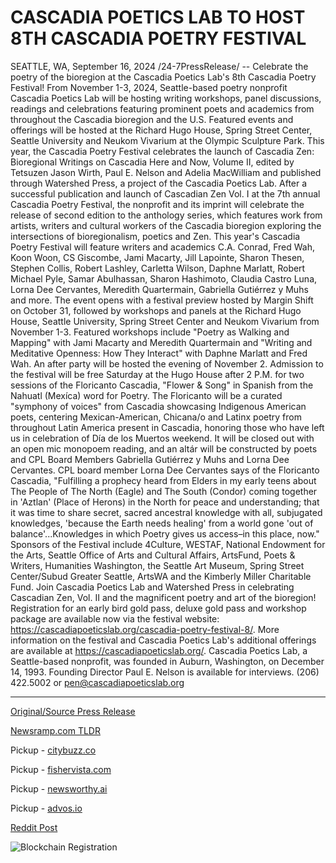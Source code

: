 # CASCADIA POETICS LAB TO HOST 8TH CASCADIA POETRY FESTIVAL

SEATTLE, WA, September 16, 2024 /24-7PressRelease/ -- Celebrate the poetry of the bioregion at the Cascadia Poetics Lab's 8th Cascadia Poetry Festival! From November 1-3, 2024, Seattle-based poetry nonprofit Cascadia Poetics Lab will be hosting writing workshops, panel discussions, readings and celebrations featuring prominent poets and academics from throughout the Cascadia bioregion and the U.S. Featured events and offerings will be hosted at the Richard Hugo House, Spring Street Center, Seattle University and Neukom Vivarium at the Olympic Sculpture Park.  This year, the Cascadia Poetry Festival celebrates the launch of Cascadia Zen: Bioregional Writings on Cascadia Here and Now, Volume II, edited by Tetsuzen Jason Wirth, Paul E. Nelson and Adelia MacWilliam and published through Watershed Press, a project of the Cascadia Poetics Lab. After a successful publication and launch of Cascadian Zen Vol. I at the 7th annual Cascadia Poetry Festival, the nonprofit and its imprint will celebrate the release of second edition to the anthology series, which features work from artists, writers and cultural workers of the Cascadia bioregion exploring the intersections of bioregionalism, poetics and Zen. This year's Cascadia Poetry Festival will feature writers and academics C.A. Conrad, Fred Wah, Koon Woon, CS Giscombe, Jami Macarty, Jill Lapointe, Sharon Thesen, Stephen Collis, Robert Lashley, Carletta Wilson, Daphne Marlatt, Robert Michael Pyle, Samar Abulhassan, Sharon Hashimoto, Claudia Castro Luna, Lorna Dee Cervantes, Meredith Quartermain, Gabriella Gutiérrez y Muhs and more. The event opens with a festival preview hosted by Margin Shift on October 31, followed by workshops and panels at the Richard Hugo House, Seattle University, Spring Street Center and Neukom Vivarium from November 1-3. Featured workshops include "Poetry as Walking and Mapping" with Jami Macarty and Meredith Quartermain and "Writing and Meditative Openness: How They Interact" with Daphne Marlatt and Fred Wah. An after party will be hosted the evening of November 2.  Admission to the festival will be free Saturday at the Hugo House after 2 P.M. for two sessions of the Floricanto Cascadia, "Flower & Song" in Spanish from the Nahuatl (Mexíca) word for Poetry. The Floricanto will be a curated "symphony of voices" from Cascadia showcasing Indigenous American poets, centering Mexican-American, Chicana/o and Latinx poetry from throughout Latin America present in Cascadia, honoring those who have left us in celebration of Día de los Muertos weekend. It will be closed out with an open mic monopoem reading, and an altár will be constructed by poets and CPL Board Members Gabriella Gutiérrez y Muhs and Lorna Dee Cervantes.  CPL board member Lorna Dee Cervantes says of the Floricanto Cascadia, "Fulfilling a prophecy heard from Elders in my early teens about The People of The North (Eagle) and The South (Condor) coming together in 'Aztlan' (Place of Herons) in the North for peace and understanding; that it was time to share secret, sacred ancestral knowledge with all, subjugated knowledges, 'because the Earth needs healing' from a world gone 'out of balance'...Knowledges in which Poetry gives us access–in this place, now."  Sponsors of the Festival include 4Culture, WESTAF, National Endowment for the Arts, Seattle Office of Arts and Cultural Affairs, ArtsFund, Poets & Writers, Humanities Washington, the Seattle Art Museum, Spring Street Center/Subud Greater Seattle, ArtsWA and the Kimberly Miller Charitable Fund.  Join Cascadia Poetics Lab and Watershed Press in celebrating Cascadian Zen, Vol. II and the magnificent poetry and art of the bioregion! Registration for an early bird gold pass, deluxe gold pass and workshop package are available now via the festival website: https://cascadiapoeticslab.org/cascadia-poetry-festival-8/. More information on the festival and Cascadia Poetics Lab's additional offerings are available at https://cascadiapoeticslab.org/.  Cascadia Poetics Lab, a Seattle-based nonprofit, was founded in Auburn, Washington, on December 14, 1993. Founding Director Paul E. Nelson is available for interviews. (206) 422.5002 or pen@cascadiapoeticslab.org 

---

[Original/Source Press Release](https://www.24-7pressrelease.com/press-release/514316/cascadia-poetics-lab-to-host-8th-cascadia-poetry-festival)
                    

[Newsramp.com TLDR](https://newsramp.com/curated-news/cascadia-poetry-festival-2024-celebrating-bioregional-poetry-at-cascadia-poetics-lab/d4686e8eef06ca9cbb344faf67f32593) 


Pickup - [citybuzz.co](https://citybuzz.co/2024/09/16/8th-cascadia-poetry-festival-to-celebrate-bioregional-literature-and-launch-new-anthology)

Pickup - [fishervista.com](https://fishervista.com/en/cascadia-poetry-festival-returns-to-seattle-celebrating-regional-art-and-culture/20246841)

Pickup - [newsworthy.ai](https://newsworthy.ai/curated/8th-cascadia-poetry-festival-to-celebrate-bioregional-art-and-culture/20246841)

Pickup - [advos.io](https://advos.io/en/cascadia-poetry-festival-returns-to-seattle-for-8th-edition/20246841)
 



[Reddit Post](https://www.reddit.com/r/eventNews/comments/1fhyl48/cascadia_poetry_festival_2024_celebrating/) 



![Blockchain Registration](https://cdn.newsramp.app/24-7PressRelease/qrcode/249/16/echo0WkK.webp)